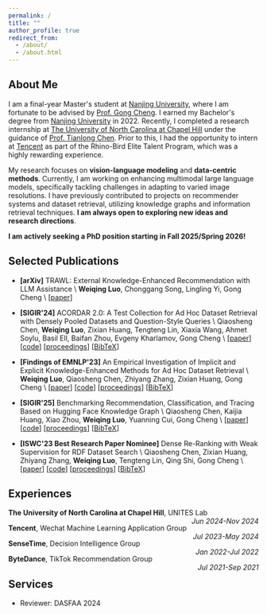 ```yaml
---
permalink: /
title: ""
author_profile: true
redirect_from: 
  - /about/
  - /about.html
---
```


## About Me
I am a final-year Master's student at [Nanjing University](https://www.nju.edu.cn/en/), where I am fortunate to be advised by [Prof. Gong Cheng](http://ws.nju.edu.cn/~gcheng). I earned my Bachelor's degree from [Nanjing University](https://www.nju.edu.cn/en/) in 2022. Recently, I completed a research internship at [The University of North Carolina at Chapel Hill](https://www.unc.edu/) under the guidance of [Prof. Tianlong Chen](https://tianlong-chen.github.io/). Prior to this, I had the opportunity to intern at [Tencent](https://www.tencent.com/) as part of the Rhino-Bird Elite Talent Program, which was a highly rewarding experience.

My research focuses on **vision-language modeling** and **data-centric methods**. Currently, I am working on enhancing multimodal large language models, specifically tackling challenges in adapting to varied image resolutions. I have previously contributed to projects on recommender systems and dataset retrieval, utilizing knowledge graphs and information retrieval techniques. **I am always open to exploring new ideas and research directions**.



**I am actively seeking a PhD position starting in Fall 2025/Spring 2026!**
<!-- Feel free to reach out to me if you're interested in my research. -->

<!-- ## Preprints

- **[arXiv]** TRAWL: External Knowledge-Enhanced Recommendation with LLM Assistance \\
**Weiqing Luo**, Chonggang Song, Lingling Yi, Gong Cheng \\
[[paper](https://arxiv.org/abs/2403.06642)] -->

## Selected Publications
- **[arXiv]** TRAWL: External Knowledge-Enhanced Recommendation with LLM Assistance \\
**Weiqing Luo**, Chonggang Song, Lingling Yi, Gong Cheng \\
[[paper](https://arxiv.org/abs/2403.06642)]
- **[SIGIR'24]** ACORDAR 2.0: A Test Collection for Ad Hoc Dataset Retrieval with Densely Pooled Datasets and Question-Style Queries \\
Qiaosheng Chen, **Weiqing Luo**, Zixian Huang, Tengteng Lin, Xiaxia Wang, Ahmet Soylu, Basil Ell, Baifan Zhou, Evgeny Kharlamov, Gong Cheng \\
[[paper](https://dl.acm.org/doi/10.1145/3626772.3657866)]
[[code](https://github.com/nju-websoft/ACORDAR-2)]
[[proceedings](https://dl.acm.org/doi/10.1145/3626772.3657866)]
[[BibTeX](https://hcnaeg.github.io)]
- **[Findings of EMNLP'23]** An Empirical Investigation of Implicit and Explicit Knowledge-Enhanced Methods for Ad Hoc Dataset Retrieval \\
**Weiqing Luo**, Qiaosheng Chen, Zhiyang Zhang, Zixian Huang, Gong Cheng \\
[[paper](https://aclanthology.org/2023.findings-emnlp.957.pdf)]
[[code](https://github.com/nju-websoft/AHDR-KnowledgeEnhanced)]
[[proceedings](https://aclanthology.org/2023.findings-emnlp.957/)]
[[BibTeX](https://aclanthology.org/2023.findings-emnlp.957.bib)]
- **[SIGIR'25]** Benchmarking Recommendation, Classification, and Tracing Based on Hugging Face Knowledge Graph \\
Qiaosheng Chen, Kaijia Huang, Xiao Zhou, **Weiqing Luo**, Yuanning Cui, Gong Cheng \\
[[paper](https://hcnaeg.github.io)]
[[code](https://hcnaeg.github.io)]
[[proceedings](https://hcnaeg.github.io)]
[[BibTeX](https://hcnaeg.github.io)]

- **[ISWC'23 Best Research Paper Nominee]** Dense Re-Ranking with Weak Supervision for RDF Dataset Search \\
Qiaosheng Chen, Zixian Huang, Zhiyang Zhang, **Weiqing Luo**, Tengteng Lin, Qing Shi, Gong Cheng \\
[[paper](https://doi.org/10.1007/978-3-031-47240-4_2)]
[[code](https://github.com/nju-websoft/DR2)]
[[proceedings](https://link.springer.com/chapter/10.1007/978-3-031-47240-4_2)]
[[BibTeX](https://dblp.org/rec/conf/semweb/ChenHZLLSC23.html?view=bibtex)]

## Experiences

**The University of North Carolina at Chapel Hill**, UNITES Lab <i style="float:right;text-align:right;">Jun 2024-Nov 2024</i>

**Tencent**, Wechat Machine Learning Application Group <i style="float:right;text-align:right;">Jul 2023-May 2024</i>

**SenseTime**, Decision Intelligence Group <i style="float:right;text-align:right;">Jan 2022-Jul 2022</i>

**ByteDance**, TikTok Recommendation Group <i style="float:right;text-align:right;">Jul 2021-Sep 2021</i>

## Services

- Reviewer: DASFAA 2024